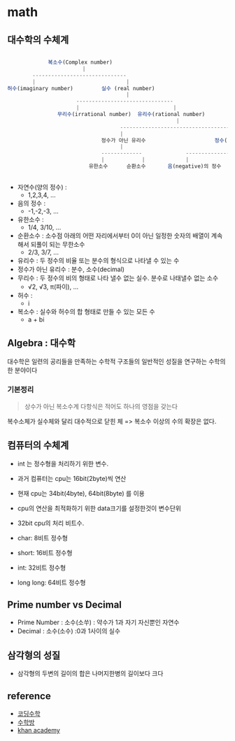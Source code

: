 # math

## 대수학의 수체계

```ts

             복소수(Complex number)
                        |
        ------------------------------
        |                             |
허수(imaginary number)         실수 (real number)
                                      |
                      -------------------------------
                      |                              |
                무리수(irrational number)  유리수(rational number)
                                                      |
                                    --------------------------------------
                                    |                                     |
                              정수가 아닌 유리수                      정수(integer)
                                    |                                     |
                              -------------              --------------------------------
                              |            |             |                |             |
                          유한소수      순환소수       음(negative)의 정수  0     양(positive)의 정수
                                                                             자연수(natural number)
```

- 자연수(양의 정수) :
  - 1,2,3,4, ...
- 음의 정수 :
  - -1,-2,-3, ...
- 유한소수 :
  - 1/4, 3/10, ...
- 순환소수 : 소수점 아래의 어떤 자리에서부터 0이 아닌 일정한 숫자의 배열이 계속해서 되풀이 되는 무한소수
  - 2/3, 3/7, ...
- 유리수 : 두 정수의 비율 또는 분수의 형식으로 나타낼 수 있는 수
- 정수가 아닌 유리수 : 분수, 소수(decimal)
- 무리수 : 두 정수의 비의 형태로 나타 낼수 없는 실수. 분수로 나태낼수 없는 소수
  - √2, √3, π(파이), ...
- 허수 :
  - i
- 복소수 : 실수와 허수의 합 형태로 만들 수 있는 모든 수
  - a + bi

## Algebra : 대수학

대수학은 일련의 공리들을 만족하는 수학적 구조들의 일반적인 성질을 연구하는 수학의 한 분야이다

### 기본정리

> 상수가 아닌 복소수계 다항식은 적어도 하나의 영점을 갖는다

복수소체가 실수체와 달리 대수적으로 닫힌 체 => 복소수 이상의 수의 확장은 없다.

## 컴퓨터의 수체계

- int 는 정수형을 처리하기 위한 변수.
- 과거 컴퓨터는 cpu는 16bit(2byte)씩 연산
- 현재 cpu는 34bit(4byte), 64bit(8byte) 를 이용
- cpu의 연산을 최적화하기 위한 data크기를 설정한것이 변수단위

- 32bit cpu의 처리 비트수.
- char: 8비트 정수형
- short: 16비트 정수형
- int: 32비트 정수형
- long long: 64비트 정수형

## Prime number vs Decimal

- Prime Number : 소수(소쑤) : 약수가 1과 자기 자신뿐인 자연수
- Decimal : 소수(소수) :0과 1사이의 실수

## 삼각형의 성질

- 삼각형의 두변의 길이의 합은 나머지한병의 길이보다 크다

## reference

- [코딩수학](https://www.tcpschool.com/codingmath/notation)
- [수학방](https://mathbang.net/)
- [khan academy](https://ko.khanacademy.org/)
